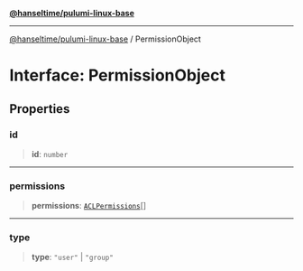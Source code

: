 [**@hanseltime/pulumi-linux-base**](../README.md)

***

[@hanseltime/pulumi-linux-base](../README.md) / PermissionObject

# Interface: PermissionObject

## Properties

### id

> **id**: `number`

***

### permissions

> **permissions**: [`ACLPermissions`](../enumerations/ACLPermissions.md)[]

***

### type

> **type**: `"user"` \| `"group"`
